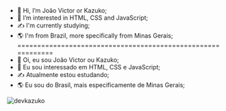 - 👋 Hi, I’m João Victor or Kazuko;
- 👀 I’m interested in HTML, CSS and JavaScript;
- ✍️ I'm currently studying;
- 🌎 I'm from Brazil, more specifically from Minas Gerais;
============================================================
- 👋 Oi, eu sou João Victor ou Kazuko;
- 👀 Eu sou interessado em HTML, CSS e JavaScript;
- ✍️ Atualmente estou estudando;
- 🌎 Eu sou do Brasil, mais especificamente de Minas Gerais;

<img src="https://komarev.com/ghpvc/?username=devkazuko&color=blue" alt="devkazuko"/>
 <div>
  <a href="https://github.com/devkazuko%22%3E
  <img height="120em" src="https://github-readme-stats.vercel.app/api?username=devkazuko&show_icons=true&theme=synthwave&include_all_commits=true&count_private=true%22/%3E
  <img height="120em" src="https://github-readme-stats.vercel.app/api/top-langs/?username=kazukoxdxd&layout=compact&langs_count=8&theme=synthwave%22/%3E
</div>
  <div style="display: inline_block"><br>
  <img align="center" alt="HTML" height="30" width="40" src="https://raw.githubusercontent.com/devicons/devicon/master/icons/html5/html5-original.svg%22%3E
  <img align="center" alt="CSS" height="30" width="40" src="https://raw.githubusercontent.com/devicons/devicon/master/icons/css3/css3-original.svg%22%3E
  <img align="center" alt="JS" height="30" width="40" src="https://raw.githubusercontent.com/devicons/devicon/master/icons/javascript/javascript-plain.svg%22%3E
</div>
